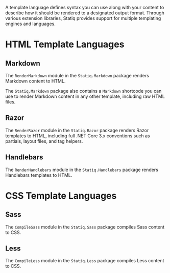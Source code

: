 A template language defines syntax you can use along with your content to describe how it should be rendered to a designated output format. Through various extension libraries, Statiq provides support for multiple templating engines and languages.

# HTML Template Languages

## Markdown

The `RenderMarkdown` module in the `Statiq.Markdown` package renders Markdown content to HTML.

The `Statiq.Markdown` package also contains a `Markdown` shortcode you can use to render Markdown content in any other template, including raw HTML files.

## Razor

The `RenderRazor` module in the `Statiq.Razor` package renders Razor templates to HTML, including full .NET Core 3.x conventions such as partials, layout files, and tag helpers.

## Handlebars

The `RenderHandlebars` module in the `Statiq.Handlebars` package renders Handlebars templates to HTML.

# CSS Template Languages

## Sass

The `CompileSass` module in the `Statiq.Sass` package compiles Sass content to CSS.

## Less

The `CompileLess` module in the `Statiq.Less` package compiles Less content to CSS.